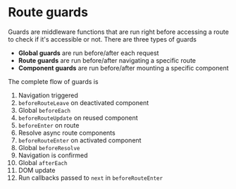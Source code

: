 # Route guards

Guards are middleware functions that are run right before accessing a route
to check if it's accessible or not. There are three types of guards

- **Global guards** are run before/after each request
- **Route guards** are run before/after navigating a specific route
- **Component guards** are run before/after mounting a specific component

The complete flow of guards is
1. Navigation triggered
2. `beforeRouteLeave` on deactivated component
3. Global `beforeEach`
4. `beforeRouteUpdate` on reused component
5. `beforeEnter` on route
6. Resolve async route components
7. `beforeRouteEnter` on activated component
8. Global `beforeResolve`
9. Navigation is confirmed
10. Global `afterEach`
11. DOM update
12. Run callbacks passed to `next` in `beforeRouteEnter`
